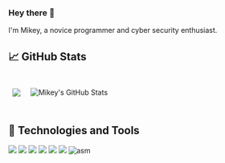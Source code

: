 ### Hey there 👋

I'm Mikey, a novice programmer and cyber security enthusiast.

## &#x1f4c8; GitHub Stats

<br>

  <img align="center" style="margin:0.5rem" src="https://github-readme-stats.vercel.app/api/top-langs/?username=HackitMikey&show_icons=true&include_all_commits=true&theme=buefy&hide_border=true" />

  <img align="center" style="margin:0.5rem" src="https://github-readme-stats.vercel.app/api?username=HackitMikey&show_icons=true&include_all_commits=true&theme=buefy&hide_border=true" alt="Mikey's GitHub Stats" />

<br>
<br>

## 💼 Technologies and Tools

![](https://img.shields.io/badge/OS-Linux-informational?style=flat&logo=linux&logoColor=white&color=4AB197)
![](https://img.shields.io/badge/Code-C-informational?style=flat&logo=c&logoColor=white&color=4AB197)
![](https://img.shields.io/badge/Code-Python-informational?style=flat&logo=python&logoColor=white&color=4AB197)
![](https://img.shields.io/badge/Tools-Github-informational?style=flat&logo=github&logoColor=white&color=4AB197)
![](https://img.shields.io/badge/Tools-Git-informational?style=flat&logo=git&logoColor=white&color=4AB197)
![](https://img.shields.io/badge/Skill-CCNA-informational?style=flat&logo=cisco&logoColor=white&color=4AB197)
![asm](https://img.shields.io/badge/Code-Assembly-informational?style=flat&logo=sehll&logoColor=white&color=4AB197)

